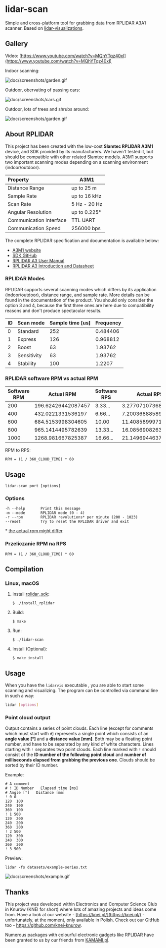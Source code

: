 # lidar-scan

Simple and cross-platform tool for grabbing data from RPLIDAR A3A1 scanner. Based on [lidar-visualizations](https://github.com/knei-knurow/lidar-visualizations).

## Gallery

Video: [https://www.youtube.com/watch?v=MQhYTqz40xI](https://www.youtube.com/watch?v=MQhYTqz40xI)

Indoor scanning:

![doc/screenshots/garden.gif](https://raw.githubusercontent.com/knei-knurow/lidar-visualizations/main/doc/screenshots/room.gif)

Outdoor, obervating of passing cars:

![doc/screenshots/cars.gif](https://raw.githubusercontent.com/knei-knurow/lidar-visualizations/main/doc/screenshots/cars.gif)

Outdoor, lots of trees and shrubs around:

![doc/screenshots/garden.gif](https://raw.githubusercontent.com/knei-knurow/lidar-visualizations/main/doc/screenshots/garden.gif)

## About RPLIDAR

This project has been created with the low-cost **Slamtec RPLIDAR A3M1** device, and SDK
provided by its manufacturers. We haven't tested it, but should be compatible with other
related Slamtec models. A3M1 supports two important scanning modes depending on a scanning
environment (indoor/outdoor).

| Property                | A3M1         |
| :---------------------- | ------------ |
| Distance Range          | up to 25 m   |
| Sample Rate             | up to 16 kHz |
| Scan Rate               | 5 Hz - 20 Hz |
| Angular Resolution      | up to 0.225° |
| Communication Interface | TTL UART     |
| Communication Speed     | 256000 bps   |

The complete RPLIDAR specification and documentation is available below:

- [A3M1 website](https://www.slamtec.com/en/Lidar/A3)
- [SDK GitHub](https://github.com/Slamtec/rplidar_sdk)
- [RPLIDAR A3 User Manual](https://download.kamami.pl/p573426-LM310_SLAMTEC_rplidarkit_usermanual_A3M1_v1.0_en.pdf)
- [RPLIDAR A3 Introduction and Datasheet](https://download.kamami.pl/p573426-LD310_SLAMTEC_rplidar_datasheet_A3M1_v1.3_en.pdf)

### RPLIDAR Modes

RPLIDAR supports several scanning modes which differs by its application (indoor/outdoor),
distance range, and sample rate. More details can be found in the documentation of the
product. You should only consider the option 3 and 4, because the first three ones are
here due to compatibility reasons and don't produce spectacular results.

| ID   | Scan mode        | Sample time [us] | Frequency |
| ---- | ---------------- | ---------------- | --------- |
| 0    | Standard         | 252              | 0.484406  |
| 1    | Express          | 126              | 0.968812  |
| 2    | Boost            | 63               | 1.93762   |
| 3    | Sensitivity      | 63               | 1.93762   |
| 4    | Stability        | 100              | 1.2207    |

### RPLIDAR software RPM vs actual RPM

| Software RPM | Actual RPM       | Software RPS | Actual RPS       | Error  |
| ------------ | ------------------ | ------------ | ------------------ | ------ |
| 200          | 196.62426442087457 | 3.33...      | 3.2770710736812427 | ~1.7%  |
| 400          | 432.0221331536197  | 6.66...      | 7.200368885893662  | ~8.0%  |
| 600          | 684.5153998304605  | 10.00        | 11.408589997174342 | ~14.0% |
| 800          | 965.1414495782639  | 13.33...     | 16.085690826304397 | ~20.6% |
| 1000         | 1268.981667825387  | 16.66...     | 21.14969446375645  | ~26.8% |

RPM to RPS:
```
RPM = (1 / 360_CLOUD_TIME) * 60
```

## Usage

`lidar-scan port [options]`

### Options

```
-h --help       Print this message
-m --mode       RPLIDAR mode (0 - 4)
-r --rpm        RPLIDAR revolutions* per minute (200 - 1023)
--reset         Try to reset the RPLIDAR driver and exit
```
\* [the actual rpm might differ](#rplidar-software-rpm-vs-actual-rpm).

### Przeliczanie RPM na RPS

```
RPM = (1 / 360_CLOUD_TIME) * 60
```

## Compilation

### Linux, macOS

1. Install [rplidar_sdk](https://github.com/Slamtec/rplidar_sdk):

   `$ ./install_rplidar`

2. Build:

   `$ make`

3. Run:

   `$ ./lidar-scan`

4. Install (Optional):

   `$ make install`

## Usage

When you have the `lidarvis` executable , you are able to start some scanning and visualizing.
The program can be controlled via command line in such a way:

```sh
lidar [options]
```

### Point cloud output

Output contains a series of point clouds. Each line (except for comments which must start with `#`) represents a single point which consists of an **angle value [°]** and a **distance value [mm]**. Both may be a floating
point number, and have to be separated by any kind of white characters. Lines
starting with `!` separates two point clouds. Each line marked with `!` should consist
of the **ID number of the following point cloud** and **number of milliseconds elapsed from grabbing the previous one**. Clouds should be sorted by their ID number.

Example:

```
# A comment
# ! ID Number   Elapsed time [ms]
# Angle [°]   Distance [mm]
! 0 0
120  100
240  100
360  100
! 1 500
120  200
240  200
360  200
! 2 500
120  300
240  300
360  300
! 3 500
```

Preview:

```
lidar -fs datasets/example-series.txt
```

![doc/screenshots/example.gif](https://raw.githubusercontent.com/knei-knurow/lidar-visualizations/main/doc/screenshots/example-series.gif)

## Thanks

This project was developed within Electronics and Computer Science Club in Knurów
(KNEI for short) where lots of amazing projects and ideas come from. Have a look at
our website - [https://knei.pl/](https://knei.pl/) - unfortunately, at the moment,
only available in Polish. Check out our GitHub too - https://github.com/knei-knurow.

Numerous packages with colourful electronic gadgets like RPLIDAR have been granted to
us by our friends from [KAMAMI.pl](http://kamami.pl).
